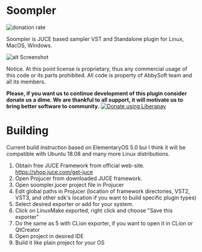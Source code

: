 

# Soompler
![donation rate](http://img.shields.io/liberapay/receives/abbysoft.svg?logo=liberapay)

Soompler is JUCE based sampler VST and Standalone plugin for Linux, MacOS, Windows.

![alt Screenshot](https://i.imgur.com/UFpgMJj.png)

Notice. At this point license is proprietary, thus any commercial usage of this code or its parts prohibited. All code is property of AbbySoft team and all its members.

**Please, if you want us to continue development of this plugin consider donate us a dime. We are thankful to all support, it will motivate us to bring better software to community.** <noscript><a href="https://liberapay.com/abbysoft/donate"><img alt="Donate using Liberapay" src="https://liberapay.com/assets/widgets/donate.svg"></a></noscript>

# Building

Сurrent build instruction based on ElementaryOS 5.0 bui I think it will be compatible with Ubuntu 18.08 and many more Linux distributions.

1. Obtain free JUCE Framework from official web-site. https://shop.juce.com/get-juce
2. Open Projucer from downloaded JUCE framework.
3. Open soompler.jucer project file in Projucer
4. Edit global paths in Projucer (location of framework directories, VST2, VST3, and other sdk's location if you want to build specific plugin types)
5. Select desired exporter or add for your system. 
6. Click on LinuxMake exported, right click and choose "Save this exporter"
7. Do the same as 5 with CLion exporter, if you want to open it in CLion or QtCreator
8. Open project in desired IDE
9. Build it like plain project for your OS
